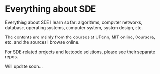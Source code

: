 # Everything about SDE

Everything about SDE I learn so far: algorithms, computer networks, database, operating systems, computer system, system design, etc.

The contents are mainly from the courses at UPenn, MIT online, Coursera, etc. and the sources I browse online.

For SDE-related projects and leetcode solutions, please see their separate repos. 

Will update soon...

